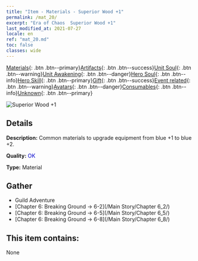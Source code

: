 ```yaml
---
title: "Item - Materials - Superior Wood +1"
permalink: /mat_20/
excerpt: "Era of Chaos  Superior Wood +1"
last_modified_at: 2021-07-27
locale: en
ref: "mat_20.md"
toc: false
classes: wide
---
```

 [Materials](/Items/){: .btn .btn--primary}[Artifacts](/Items/Artifacts/){: .btn .btn--success}[Unit Soul](/Items/UnitSoul/){: .btn .btn--warning}[Unit Awakening](/Items/UnitAwakening/){: .btn .btn--danger}[Hero Soul](/Items/HeroSoul/){: .btn .btn--info}[Hero Skill](/Items/HeroSkill/){: .btn .btn--primary}[Gift](/Items/Gift/){: .btn .btn--success}[Event related](/Items/Events/){: .btn .btn--warning}[Avatars](/Items/Avatars/){: .btn .btn--danger}[Consumables](/Items/Consumables/){: .btn .btn--info}[Unknown](/Items/Unknown/){: .btn .btn--primary}

 ![Superior Wood +1](/images/t/i_cailiao_mucai1.png)

## Details
 **Description:** Common materials to upgrade equipment from blue +1 to blue +2.

 **Quality:** <span style="color: #0000CD">OK</span>

 **Type:** Material

## Gather

*    Guild Adventure 
*    [Chapter 6: Breaking Ground -> 6-2](/Main Story/Chapter 6_2/) 
*    [Chapter 6: Breaking Ground -> 6-5](/Main Story/Chapter 6_5/) 
*    [Chapter 6: Breaking Ground -> 6-8](/Main Story/Chapter 6_8/) 

## This item contains:

  None

